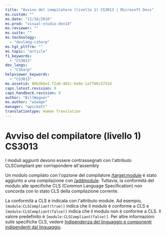 ```yaml
---
title: "Avviso del compilatore (livello 1) CS3013 | Microsoft Docs"
ms.custom: ""
ms.date: "11/16/2016"
ms.prod: "visual-studio-dev14"
ms.reviewer: ""
ms.suite: ""
ms.technology: 
  - "devlang-csharp"
ms.tgt_pltfrm: ""
ms.topic: "article"
f1_keywords: 
  - "CS3013"
dev_langs: 
  - "CSharp"
helpviewer_keywords: 
  - "CS3013"
ms.assetid: 00b3bbe1-f2a0-465c-be0e-1af700c5753d
caps.latest.revision: 9
caps.handback.revision: 9
author: "BillWagner"
ms.author: "wiwagn"
manager: "wpickett"
translationtype: Human Translation
---
```

# Avviso del compilatore (livello 1) CS3013
I moduli aggiunti devono essere contrassegnati con l'attributo CLSCompliant per corrispondere all'assembly  
  
 Un modulo compilato con l'opzione del compilatore [\/target:module](../../csharp/language-reference/compiler-options/target-module-compiler-option.md) è stato aggiunto a una compilazione con [\/addmodule](../../csharp/language-reference/compiler-options/addmodule-compiler-option.md). Tuttavia, la conformità del modulo alle specifiche CLS \(Common Language Specification\) non concorda con lo stato CLS della compilazione corrente.  
  
 La conformità a CLS è indicata con l'attributo module. Ad esempio, `[module:CLSCompliant(true)]` indica che il modulo è conforme a CLS e `[module:CLSCompliant(false)]` indica che il modulo non è conforme a CLS. Il valore predefinito è `[module:CLSCompliant(false)]`. Per altre informazioni sulle specifiche CLS, vedere [Indipendenza del linguaggio e componenti indipendenti dal linguaggio](../Topic/Language%20Independence%20and%20Language-Independent%20Components.md).